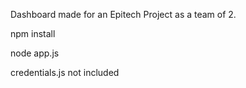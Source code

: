 Dashboard made for an Epitech Project as a team of 2.

npm install

node app.js



credentials.js not included
